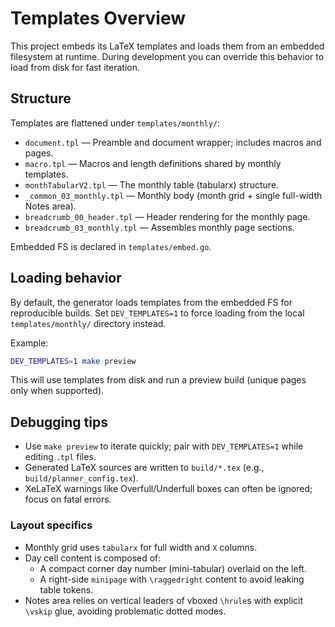 # Templates Overview

This project embeds its LaTeX templates and loads them from an embedded filesystem at runtime.
During development you can override this behavior to load from disk for fast iteration.

## Structure

Templates are flattened under `templates/monthly/`:

- `document.tpl` — Preamble and document wrapper; includes macros and pages.
- `macro.tpl` — Macros and length definitions shared by monthly templates.
- `monthTabularV2.tpl` — The monthly table (tabularx) structure.
- `_common_03_monthly.tpl` — Monthly body (month grid + single full-width Notes area).
- `breadcrumb_00_header.tpl` — Header rendering for the monthly page.
- `breadcrumb_03_monthly.tpl` — Assembles monthly page sections.

Embedded FS is declared in `templates/embed.go`.

## Loading behavior

By default, the generator loads templates from the embedded FS for reproducible builds.
Set `DEV_TEMPLATES=1` to force loading from the local `templates/monthly/` directory instead.

Example:

```zsh
DEV_TEMPLATES=1 make preview
```

This will use templates from disk and run a preview build (unique pages only when supported).

## Debugging tips

- Use `make preview` to iterate quickly; pair with `DEV_TEMPLATES=1` while editing `.tpl` files.
- Generated LaTeX sources are written to `build/*.tex` (e.g., `build/planner_config.tex`).
- XeLaTeX warnings like Overfull/Underfull boxes can often be ignored; focus on fatal errors.

### Layout specifics

- Monthly grid uses `tabularx` for full width and `X` columns.
- Day cell content is composed of:
  - A compact corner day number (mini-tabular) overlaid on the left.
  - A right-side `minipage` with `\raggedright` content to avoid leaking table tokens.
- Notes area relies on vertical leaders of vboxed `\hrule`s with explicit `\vskip` glue, avoiding problematic dotted modes.
